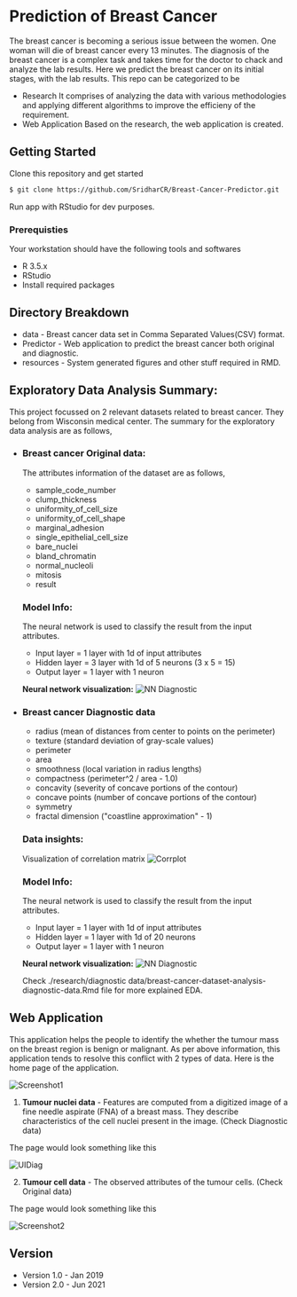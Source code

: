 # Prediction of Breast Cancer
The breast cancer is becoming a serious issue between the women. One woman will die of breast cancer every 13 minutes. The diagnosis of the breast cancer is a complex task and takes time for the doctor to chack and analyze the lab results. Here we predict the breast cancer on its initial stages, with the lab results. This repo can be categorized to be
- Research
     It comprises of analyzing the data with various methodologies and applying different algorithms to improve the
     efficieny of the requirement.
- Web Application
     Based on the research, the web application is created.
## Getting Started
Clone this repository and get started
```sh
$ git clone https://github.com/SridharCR/Breast-Cancer-Predictor.git
```

Run app with RStudio for dev purposes.

### Prerequisties
Your workstation should have the following tools and softwares
- R 3.5.x
- RStudio
- Install required packages

## Directory Breakdown
* data - Breast cancer data set in Comma Separated Values(CSV) format.
* Predictor - Web application to predict the breast cancer both original and diagnostic.
* resources - System generated figures and other stuff required in RMD.

## Exploratory Data Analysis Summary:
This project focussed on 2 relevant datasets related to breast cancer. They belong from Wisconsin medical center.
The summary for the exploratory data analysis are as follows,
- ### Breast cancer Original data:
  The attributes information of the dataset are as follows,
    - sample_code_number
    - clump_thickness
    - uniformity_of_cell_size
    - uniformity_of_cell_shape
    - marginal_adhesion
    - single_epithelial_cell_size
    - bare_nuclei
    - bland_chromatin
    - normal_nucleoli
    - mitosis
    - result
  ### Model Info:   
     The neural network is used to classify the result from the input attributes.
     
     - Input layer = 1 layer with 1d of input attributes
     - Hidden layer = 3 layer with 1d of 5 neurons (3 x 5 = 15)
     - Output layer = 1 layer with 1 neuron

     **Neural network visualization:**
     ![NN Diagnostic ](resources/nn_original.png "NN Original")

- ### Breast cancer Diagnostic data
  - radius (mean of distances from center to points on the perimeter)
  - texture (standard deviation of gray-scale values)
  - perimeter
  - area
  - smoothness (local variation in radius lengths)
  - compactness (perimeter^2 / area - 1.0)
  - concavity (severity of concave portions of the contour)
  - concave points (number of concave portions of the contour)
  - symmetry
  - fractal dimension ("coastline approximation" - 1)

  ### Data insights:
     Visualization of correlation matrix
     ![Corrplot ](resources/plot_correlation_matrix.png "Corr plot Diagnostic")

  ### Model Info:   
     The neural network is used to classify the result from the input attributes.
     
     - Input layer = 1 layer with 1d of input attributes
     - Hidden layer = 1 layer with 1d of 20 neurons
     - Output layer = 1 layer with 1 neuron

     **Neural network visualization:**
     ![NN Diagnostic ](resources/nn_diagnostic.png "NN Diagnostic")

  Check ./research/diagnostic data/breast-cancer-dataset-analysis-diagnostic-data.Rmd file for more explained EDA.

## Web Application
This application helps the people to identify the whether the tumour mass on the breast region is benign or malignant. As per above information, this application tends to resolve this conflict with 2 types of data. Here is the home page of the application.


![Screenshot1 ](resources/Selection_154.png "Screenshot 1")


1. **Tumour nuclei data** - Features are computed from a digitized image of a fine needle aspirate (FNA) of a breast mass. They describe characteristics of the cell nuclei present in the image. (Check Diagnostic data)

The page would look something like this

![UIDiag](resources/ui_diagnostic.png "Screenshot 2")


2. **Tumour cell data** - The observed attributes of the tumour cells. (Check Original data)

The page would look something like this

![Screenshot2](resources/ui_original.png "Screenshot 2")

## Version
- Version 1.0 - Jan 2019
- Version 2.0 - Jun 2021

